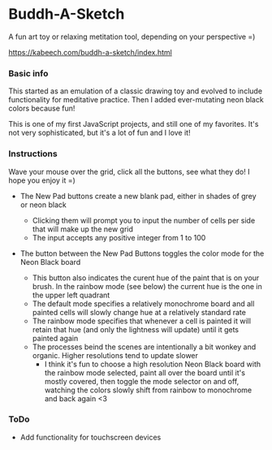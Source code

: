 # Buddh-A-Sketch

A fun art toy or relaxing metitation tool, depending on your perspective =)

https://kabeech.com/buddh-a-sketch/index.html

### Basic info

This started as an emulation of a classic drawing toy and evolved to include
functionality for meditative practice. Then I added ever-mutating neon black
colors because fun!

This is one of my first JavaScript projects, and still one of my favorites. It's
not very sophisticated, but it's a lot of fun and I love it!

### Instructions

Wave your mouse over the grid, click all the buttons, see what they do! I hope
you enjoy it =)

- The New Pad buttons create a new blank pad, either in shades of grey or neon
  black
  - Clicking them will prompt you to input the number of cells per side that
    will make up the new grid
  - The input accepts any positive integer from 1 to 100

- The button between the New Pad Buttons toggles the color mode for the Neon
  Black board
  - This button also indicates the curent hue of the paint that is on your
    brush. In the rainbow mode (see below) the current hue is the one in the
    upper left quadrant
  - The default mode specifies a relatively monochrome board and all painted
    cells will slowly change hue at a relatively standard rate
  - The rainbow mode specifies that whenever a cell is painted it will retain
    that hue (and only the lightness will update) until it gets painted again
  - The processes beind the scenes are intentionally a bit wonkey and organic.
    Higher resolutions tend to update slower
    - I think it's fun to choose a high resolution Neon Black board with the
      rainbow mode selected, paint all over the board until it's mostly covered,
      then toggle the mode selector on and off, watching the colors slowly shift
      from rainbow to monochrome and back again <3

### ToDo

- Add functionality for touchscreen devices
